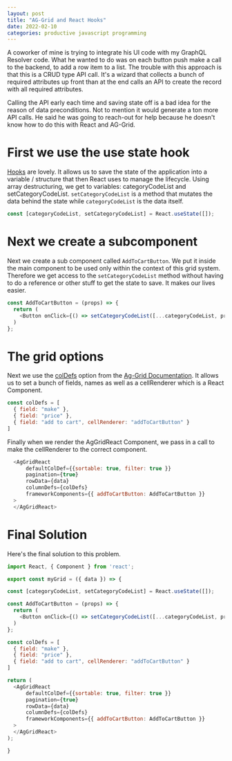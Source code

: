 ```yaml
---
layout: post
title: "AG-Grid and React Hooks"
date: 2022-02-10
categories: productive javascript programming
--- 
```


A coworker of mine is trying to integrate his UI code with my GraphQL Resolver code. What he wanted to do was on each button push make a call to the backend, to add a row item to a list. The trouble with this approach is that this is a CRUD type API call. It's a wizard that collects a bunch of required attributes up front than at the end calls an API to create the record with all required attributes. 

Calling the API early each time and saving state off is a bad idea for the reason of data preconditions. Not to mention it would generate a ton more API calls. He said he was going to reach-out for help because he doesn't know how to do this with React and AG-Grid. 

# First we use the use state hook 

<a href="https://reactjs.org/docs/hooks-intro.html" target="_blank">Hooks</a> are lovely. It allows us to save the state of the application into a variable / structure that then React uses to manage the lifecycle. Using array destructuring, we get to variables: categoryCodeList and setCategoryCodeList. `setCategoryCodeList` is a method that mutates the data behind the state while `categoryCodeList` is the data itself. 

```javascript
const [categoryCodeList, setCategoryCodeList] = React.useState([]); 
```

# Next we create a subcomponent

Next we create a sub component called `AddToCartButton`. We put it inside the main <MyGrid> component to be used only within the context of this grid system. Therefore we get access to the `setCategoryCodeList` method without having to do a reference or other stuff to get the state to save. It makes our lives easier. 

```javascript
const AddToCartButton = (props) => {
  return (
    <Button onClick={() => setCategoryCodeList([...categoryCodeList, props.value])}>Add to cart</Button>
  )
}; 
```

# The grid options

Next we use the <a href="https://www.ag-grid.com/javascript-data-grid/column-definitions/" target="_blank">colDefs</a> option from the <a href="https://blog.ag-grid.com/customising-react-data-grid-with-hooks-and-functions/#cellrenderer" target="_blank">Ag-Grid Documentation</a>. It allows us to set a bunch of fields, names as well as a cellRenderer which is a React Component. 

```javascript
const colDefs = [
  { field: "make" },
  { field: "price" },
  { field: "add to cart", cellRenderer: "addToCartButton" }
]
```

Finally when we render the AgGridReact Component, we pass in a call to make the cellRenderer to the correct component. 

```javascript
  <AgGridReact
      defaultColDef={{sortable: true, filter: true }}
      pagination={true}
      rowData={data}
      columnDefs={colDefs}
      frameworkComponents={{ addToCartButton: AddToCartButton }} 
  >
  </AgGridReact>
```

# Final Solution

Here's the final solution to this problem. 

```javascript
import React, { Component } from 'react';

export const myGrid = ({ data }) => {

const [categoryCodeList, setCategoryCodeList] = React.useState([]); 

const AddToCartButton = (props) => {
  return (
    <Button onClick={() => setCategoryCodeList([...categoryCodeList, props.value])}>Add to cart</Button>
  )
}; 

const colDefs = [
  { field: "make" },
  { field: "price" },
  { field: "add to cart", cellRenderer: "addToCartButton" }
]

return (
  <AgGridReact
      defaultColDef={{sortable: true, filter: true }}
      pagination={true}
      rowData={data}
      columnDefs={colDefs}
      frameworkComponents={{ addToCartButton: AddToCartButton }} 
  >
  </AgGridReact>
);

}
```
